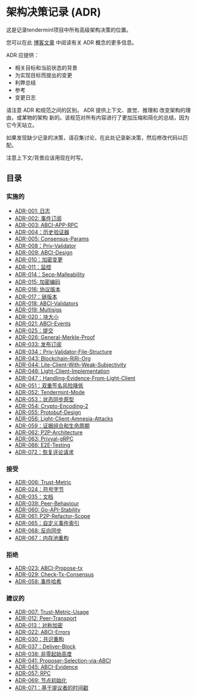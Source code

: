 # 架构决策记录 (ADR)

这是记录tendermint项目中所有高级架构决策的位置。

您可以在此 [博客文章](https://product.reverb.com/documenting-architecture-decisions-the-reverb-way-a3563bb24bd0#.78xhdix6t) 中阅读有关 ADR 概念的更多信息。

ADR 应提供：

- 相关目标和当前状态的背景
- 为实现目标而提出的变更
- 利弊总结
- 参考
- 变更日志

请注意 ADR 和规范之间的区别。 ADR 提供上下文、直觉、推理和
改变架构的理由，或某物的架构
新的。该规范对所有内容进行了更加压缩和简化的总结，因为
它今天站立。

如果发现缺少记录的决策，请召集讨论，在此处记录新决策，然后修改代码以匹配。

注意上下文/背景应该用现在时写。

## 目录

### 实施的

- [ADR-001: 日志](./adr-001-logging.md)
- [ADR-002: 事件订阅](./adr-002-event-subscription.md)
- [ADR-003: ABCI-APP-RPC](./adr-003-abci-app-rpc.md)
- [ADR-004：历史验证器](./adr-004-historical-validators.md)
- [ADR-005: Consensus-Params](./adr-005-consensus-params.md)
- [ADR-008：Priv-Validator](./adr-008-priv-validator.md)
- [ADR-009: ABCI-Design](./adr-009-ABCI-design.md)
- [ADR-010：加密变更](./adr-010-crypto-changes.md)
- [ADR-011：监控](./adr-011-monitoring.md)
- [ADR-014：Secp-Malleability](./adr-014-secp-malleability.md)
- [ADR-015: 加密编码](./adr-015-crypto-encoding.md)
- [ADR-016: 协议版本](./adr-016-protocol-versions.md)
- [ADR-017：链版本](./adr-017-chain-versions.md)
- [ADR-018: ABCI-Validators](./adr-018-ABCI-Validators.md)
- [ADR-019: Multisigs](./adr-019-multisigs.md)
- [ADR-020：块大小](./adr-020-block-size.md)
- [ADR-021: ABCI-Events](./adr-021-abci-events.md)
- [ADR-025：提交](./adr-025-commit.md)
- [ADR-026: General-Merkle-Proof](./adr-026-general-merkle-proof.md)
- [ADR-033: 发布订阅](./adr-033-pubsub.md)
- [ADR-034：Priv-Validator-File-Structure](./adr-034-priv-validator-file-structure.md)
- [ADR-043: Blockchain-RiRi-Org](./adr-043-blockchain-riri-org.md)
- [ADR-044: Lite-Client-With-Weak-Subjectivity](./adr-044-lite-client-with-weak-subjectivity.md)
- [ADR-046: Light-Client-Implementation](./adr-046-light-client-implementation.md)
- [ADR-047：Handling-Evidence-From-Light-Client](./adr-047-handling-evidence-from-light-client.md)
- [ADR-051：双重签名风险降低](./adr-051-double-signing-risk-reduction.md)
- [ADR-052: Tendermint-Mode](./adr-052-tendermint-mode.md)
- [ADR-053：状态同步原型](./adr-053-state-sync-prototype.md)
- [ADR-054: Crypto-Encoding-2](./adr-054-crypto-encoding-2.md)
- [ADR-055: Protobuf-Design](./adr-055-protobuf-design.md)
- [ADR-056: Light-Client-Amnesia-Attacks](./adr-056-light-client-amnesia-attacks.md)
- [ADR-059：证据组合和生命周期](./adr-059-evidence-composition-and-lifecycle.md)
- [ADR-062: P2P-Architecture](./adr-062-p2p-architecture.md)
- [ADR-063: Privval-gRPC](./adr-063-privval-grpc.md)
- [ADR-066: E2E-Tes​​ting](./adr-066-e2e-testing.md)
- [ADR-072：恢复评论请求](./adr-072-request-for-comments.md)

### 接受

- [ADR-006: Trust-Metric](./adr-006-trust-metric.md)
- [ADR-024：符号字节](./adr-024-sign-bytes.md)
- [ADR-035：文档](./adr-035-documentation.md)
- [ADR-039: Peer-Behaviour](./adr-039-peer-behaviour.md)
- [ADR-060: Go-API-Stability](./adr-060-go-api-stability.md)
- [ADR-061: P2P-Refactor-Scope](./adr-061-p2p-refactor-scope.md)
- [ADR-065：自定义事件索引](./adr-065-custom-event-indexing.md)
- [ADR-068: 反向同步](./adr-068-reverse-sync.md)
- [ADR-067：内存池重构](./adr-067-mempool-refactor.md)

### 拒绝

- [ADR-023: ABCI-Propose-tx](./adr-023-ABCI-propose-tx.md)
- [ADR-029: Check-Tx-Consensus](./adr-029-check-tx-consensus.md)
- [ADR-058: 事件哈希](./adr-058-event-hashing.md)


### 建议的

- [ADR-007: Trust-Metric-Usage](./adr-007-trust-metric-usage.md)
- [ADR-012: Peer-Transport](./adr-012-peer-transport.md)
- [ADR-013：对称加密](./adr-013-symmetric-crypto.md)
- [ADR-022: ABCI-Errors](./adr-022-abci-errors.md)
- [ADR-030：共识重构](./adr-030-consensus-refactor.md)
- [ADR-037：Deliver-Block](./adr-037-deliver-block.md)
- [ADR-038: 非零起始高度](./adr-038-non-zero-start-height.md)
- [ADR-041: Proposer-Selection-via-ABCI](./adr-041-proposer-selection-via-abci.md)
- [ADR-045: ABCI-Evidence](./adr-045-abci-evidence.md)
- [ADR-057: RPC](./adr-057-RPC.md)
- [ADR-069: 节点初始化](./adr-069-flexible-node-initialization.md)
- [ADR-071：基于提议者的时间戳](adr-071-proposer-based-timestamps.md)
